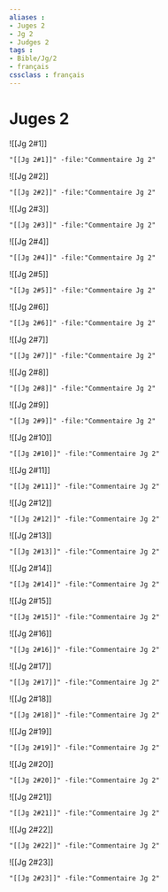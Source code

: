 ```yaml
---
aliases : 
- Juges 2
- Jg 2
- Judges 2
tags : 
- Bible/Jg/2
- français
cssclass : français
---
```


# Juges 2

![[Jg 2#1]]

```query
"[[Jg 2#1]]" -file:"Commentaire Jg 2"
```

![[Jg 2#2]]

```query
"[[Jg 2#2]]" -file:"Commentaire Jg 2"
```

![[Jg 2#3]]

```query
"[[Jg 2#3]]" -file:"Commentaire Jg 2"
```

![[Jg 2#4]]

```query
"[[Jg 2#4]]" -file:"Commentaire Jg 2"
```

![[Jg 2#5]]

```query
"[[Jg 2#5]]" -file:"Commentaire Jg 2"
```

![[Jg 2#6]]

```query
"[[Jg 2#6]]" -file:"Commentaire Jg 2"
```

![[Jg 2#7]]

```query
"[[Jg 2#7]]" -file:"Commentaire Jg 2"
```

![[Jg 2#8]]

```query
"[[Jg 2#8]]" -file:"Commentaire Jg 2"
```

![[Jg 2#9]]

```query
"[[Jg 2#9]]" -file:"Commentaire Jg 2"
```

![[Jg 2#10]]

```query
"[[Jg 2#10]]" -file:"Commentaire Jg 2"
```

![[Jg 2#11]]

```query
"[[Jg 2#11]]" -file:"Commentaire Jg 2"
```

![[Jg 2#12]]

```query
"[[Jg 2#12]]" -file:"Commentaire Jg 2"
```

![[Jg 2#13]]

```query
"[[Jg 2#13]]" -file:"Commentaire Jg 2"
```

![[Jg 2#14]]

```query
"[[Jg 2#14]]" -file:"Commentaire Jg 2"
```

![[Jg 2#15]]

```query
"[[Jg 2#15]]" -file:"Commentaire Jg 2"
```

![[Jg 2#16]]

```query
"[[Jg 2#16]]" -file:"Commentaire Jg 2"
```

![[Jg 2#17]]

```query
"[[Jg 2#17]]" -file:"Commentaire Jg 2"
```

![[Jg 2#18]]

```query
"[[Jg 2#18]]" -file:"Commentaire Jg 2"
```

![[Jg 2#19]]

```query
"[[Jg 2#19]]" -file:"Commentaire Jg 2"
```

![[Jg 2#20]]

```query
"[[Jg 2#20]]" -file:"Commentaire Jg 2"
```

![[Jg 2#21]]

```query
"[[Jg 2#21]]" -file:"Commentaire Jg 2"
```

![[Jg 2#22]]

```query
"[[Jg 2#22]]" -file:"Commentaire Jg 2"
```

![[Jg 2#23]]

```query
"[[Jg 2#23]]" -file:"Commentaire Jg 2"
```

